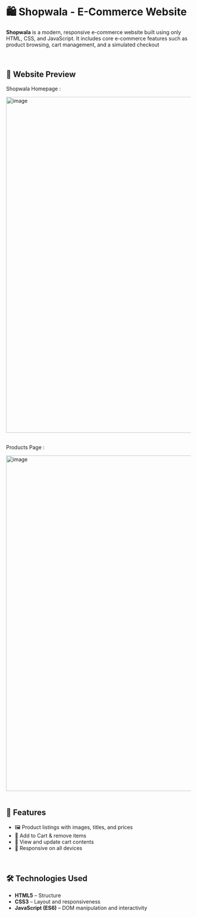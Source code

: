 # 🛍️ Shopwala - E-Commerce Website

**Shopwala** is a modern, responsive e-commerce website built using only HTML, CSS, and JavaScript. It includes core e-commerce features such as product browsing, cart management, and a simulated checkout


<br>

## 📸 Website Preview

Shopwala Homepage :

<img width="1887" height="916" alt="image" src="https://github.com/user-attachments/assets/8869aea4-c6d3-4777-8563-48ecf554ce6d" />

<br>
<br>

Products Page :

<img width="1880" height="915" alt="image" src="https://github.com/user-attachments/assets/70cddb68-f196-42f4-9141-51cd0fb35956" />

<br>
<br>

## 🌟 Features

- 🖼️ Product listings with images, titles, and prices
- 🛒 Add to Cart & remove items
- 🧺 View and update cart contents
- 📱 Responsive on all devices

<br>

## 🛠️ Technologies Used

- **HTML5** – Structure
- **CSS3** – Layout and responsiveness
- **JavaScript (ES6)** – DOM manipulation and interactivity

